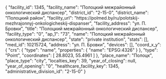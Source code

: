 {
    "facility_id": 1345,
    "facility_name": "Полоцкий межрайонный онкологический диспансер",
    "district_id": "2-15-0",
    "district_name": "Полоцкий район",
    "facility_url": "https:\/\/polmed.by\/ru\/polotskij-mezhrajonnyj-onkologicheskij-dispanser",
    "facility_address": "ул. П. Бровки",
    "title": "Полоцкий межрайонный онкологический диспансер",
    "facility_type": "0",
    "ap_1": "73",
    "name": "Полоцкий межрайонный онкологический диспансер",
    "state": "private institution",
    "stats": [],
    "med_id": 10215724,
    "address": "ул. П. Бровки",
    "devices": [],
    "coord_x_y": {
        "crs": {
            "type": "name",
            "properties": {
                "name": "EPSG:4326"
            }
        },
        "type": "Point",
        "coordinates": [
            28.8023,
            55.4961
        ]
    },
    "place_name": "Полоцк",
    "place_type": "city",
    "localties_key": 39,
    "year_of_closing": null,
    "year_of_opening": "0",
    "healthcare_facility_key": 1345,
    "administrative_division_id": "2-15-0"
}